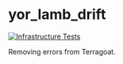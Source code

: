 # yor_lamb_drift
[![Infrastructure Tests](https://www.bridgecrew.cloud/badges/github/sizabledemerit/yor_lamb_drift/cis_aws)](https://www.bridgecrew.cloud/link/badge?vcs=github&fullRepo=SizableDeMerit%2Fyor_lamb_drift&benchmark=CIS+AWS+V1.2)

Removing errors from Terragoat. 
